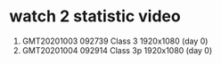 # watch 2 statistic video

1. GMT20201003 092739 Class   3  1920x1080 (day 0)
2. GMT20201004 092914 Class   3p 1920x1080 (day 0)